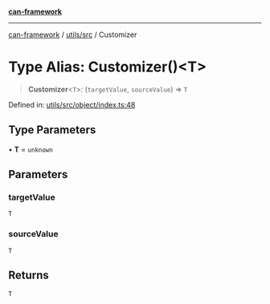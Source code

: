 [**can-framework**](../../../README.md)

***

[can-framework](../../../modules.md) / [utils/src](../README.md) / Customizer

# Type Alias: Customizer()\<T\>

> **Customizer**\<`T`\>: (`targetValue`, `sourceValue`) => `T`

Defined in: [utils/src/object/index.ts:48](https://github.com/acanowl/acanowl-framework/blob/7ba94079de1593f6a108902ca9202f39af1164e0/packages/utils/src/object/index.ts#L48)

## Type Parameters

• **T** = `unknown`

## Parameters

### targetValue

`T`

### sourceValue

`T`

## Returns

`T`
